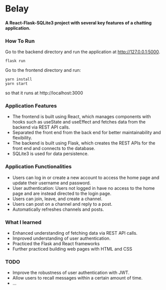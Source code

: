 # Belay

#### A React-Flask-SQLite3 project with several key features of a chatting application. 

### **How To Run**

Go to the backend directory and run the application at http://127.0.0.1:5000.

```
flask run
```

Go to the frontend directory and run:

```
yarn install
yarn start
```

so that it runs at  http://localhost:3000



### Application Features

- The frontend is built using React, which manages components with hooks such as useState and useEffect and fetches data from the backend via REST API calls.
- Separated the front end from the back end for better maintainability and flexibility.
- The backend is built using Flask, which creates the REST APIs for the front end and connects to the database.
- SQLite3 is used for data persistence.

### Application Functionalities

- Users can log in or create a new account to access the home page and update their username and password.
- User authentication: Users not logged in have no access to the home page and are instead directed to the login page.
- Users can join, leave, and create a channel.
- Users can post on a channel and reply to a post.
- Automatically refreshes channels and posts.

### **What I learned**

- Enhanced understanding of fetching data via REST API calls.
- Improved understanding of user authentication.
- Practiced the Flask and React frameworks
- Further practiced building web pages with HTML and CSS 

### **TODO**

- Improve the robustness of user authentication with JWT.
- Allow users to recall messages within a certain amount of time.
- ...



